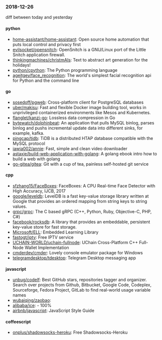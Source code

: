 ### 2018-12-26
diff between today and yesterday

#### python
* [home-assistant/home-assistant](https://github.com/home-assistant/home-assistant):  Open source home automation that puts local control and privacy first
* [evilsocket/opensnitch](https://github.com/evilsocket/opensnitch): OpenSnitch is a GNU/Linux port of the Little Snitch application firewall.
* [thinkingmachines/christmAIs](https://github.com/thinkingmachines/christmAIs): Text to abstract art generation for the holidays!
* [python/cpython](https://github.com/python/cpython): The Python programming language
* [ageitgey/face_recognition](https://github.com/ageitgey/face_recognition): The world's simplest facial recognition api for Python and the command line

#### go
* [sosedoff/pgweb](https://github.com/sosedoff/pgweb): Cross-platform client for PostgreSQL databases
* [uber/makisu](https://github.com/uber/makisu): Fast and flexible Docker image building tool, works in unprivileged containerized environments like Mesos and Kubernetes.
* [flanglet/kanzi-go](https://github.com/flanglet/kanzi-go): Lossless data compression in Go
* [bytewatch/dolphinbeat](https://github.com/bytewatch/dolphinbeat): An application that pulls MySQL binlog, parses binlog and pushs incremental update data into different sinks, for example, kafka.
* [pingcap/tidb](https://github.com/pingcap/tidb): TiDB is a distributed HTAP database compatible with the MySQL protocol
* [iawia002/annie](https://github.com/iawia002/annie):  Fast, simple and clean video downloader
* [astaxie/build-web-application-with-golang](https://github.com/astaxie/build-web-application-with-golang): A golang ebook intro how to build a web with golang
* [go-gitea/gitea](https://github.com/go-gitea/gitea): Git with a cup of tea, painless self-hosted git service

#### cpp
* [sfzhang15/FaceBoxes](https://github.com/sfzhang15/FaceBoxes): FaceBoxes: A CPU Real-time Face Detector with High Accuracy, IJCB, 2017
* [google/leveldb](https://github.com/google/leveldb): LevelDB is a fast key-value storage library written at Google that provides an ordered mapping from string keys to string values.
* [grpc/grpc](https://github.com/grpc/grpc): The C based gRPC (C++, Python, Ruby, Objective-C, PHP, C#)
* [facebook/rocksdb](https://github.com/facebook/rocksdb): A library that provides an embeddable, persistent key-value store for fast storage.
* [Microsoft/ELL](https://github.com/Microsoft/ELL): Embedded Learning Library
* [fastogt/iptv](https://github.com/fastogt/iptv): Free IPTV service
* [UCHAIN-WORLD/uchain-fullnode](https://github.com/UCHAIN-WORLD/uchain-fullnode): UChain Cross-Platform C++ Full-Node Wallet Implementation
* [cmderdev/cmder](https://github.com/cmderdev/cmder): Lovely console emulator package for Windows
* [telegramdesktop/tdesktop](https://github.com/telegramdesktop/tdesktop): Telegram Desktop messaging app

#### javascript
* [unbug/codelf](https://github.com/unbug/codelf): Best GitHub stars, repositories tagger and organizer. Search over projects from Github, Bitbucket, Google Code, Codeplex, Sourceforge, Fedora Project, GitLab to find real-world usage variable names
* [wubaiqing/zaobao](https://github.com/wubaiqing/zaobao): 
* [alibaba/ice](https://github.com/alibaba/ice):   -  100%
* [airbnb/javascript](https://github.com/airbnb/javascript): JavaScript Style Guide

#### coffeescript
* [onplus/shadowsocks-heroku](https://github.com/onplus/shadowsocks-heroku):  Free Shadowsocks-Heroku
